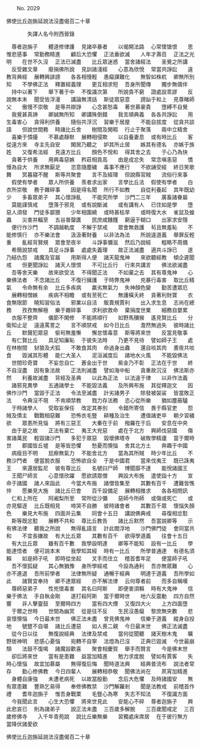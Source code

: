 ﻿　　No. 2029

佛使比丘迦旃延說法沒盡偈百二十章

　　　　失譯人名今附西晉錄


　尊者迦旃子　　體道修律護
　見諸卒暴者　　以偈開法路
　心常懷愴恨　　思惟悲感事
　常勤務精進　　顧后大恐懼
　正法垂欲滅　　人年才壽百
　正法之光明　　在世不久沒
　正法已滅盡　　比丘眾迷惑
　當舍諸經法　　圣覺之所講
　反受雜文章　　廢捐佛所說
　見訓諸淺經　　心意為欣悅
　常當共諍訟　　違教背典經
　展轉興誹謗　　各各相慢輕
　愚癡課難化　　無智如株杌
　卿無所別知　　不學佛正法
　釋置經義理　　更互相求短
　吾身所聞傳　　獨步無儔伴
　持中以著下　　舉下著于中
　不復識次第　　所說貴不窮
　證處設乖謬　　反說無本末
　聞受皆浮漫　　講論無清話
　斯徒眾惡意　　謗訕于和上
　見尊睹師父　　傲慢不崇敬
　是等共辯諍　　心念甚愁毒
　著世慕豪貴　　墮縛不自覺
　我覺甚真諦　　卿誠無所知
　卿講殊倒錯　　我言順典義
　各各共諍訟　　用生毒害心
　貪得利供養　　隨俗共浮沉
　習樂于居屋　　不能自拔度
　從貪共談語　　但說世間務
　時諸比丘舍　　樹間及閑暇
　行止于聚落　　兩中立精舍
　喜樂于憒擾　　不慕處靜默
　展轉相侵欺　　以自養妻息
　或有時比丘　　客從遠方來
　寺主先自安　　閑居乃聽之
　妒其所止居　　嫉其有德名
　亦嫉于族姓　　又復希法經
　見遠方比丘　　顏色不悅和
　得其舍之去　　于心乃為快
　貪著于供養　　用興毒惡嫉
　矜莊相貢高　　由是成忿失
　常念嗔恚惡　　憍慢為自大
　所求無厭足　　恣意隨塵穢
　毒事不應行　　不欲誦受經
　終日笑歌舞　　冥暮寢不醒
　斯等共聚會　　言不及經理
　但說縣官賊　　流俗行來事
　假使有學者　　眾人所供養
　羨者求出家　　言學比丘法
　假使有學者　　白衣所崇敬
　務于雜碎事　　因是得名聞
　所行不如教　　自從利養起
　其年既幼少　　多畜眾弟子
　其心懷諍亂　　不能究所學
　沙門二三年　　廣畜諸眷屬
　莫能謹慎戒　　墮落于邪見
　或有說斷滅　　或有講有人
　已住如是學　　墮惡人須發
　門徒多鄙猥　　少年相圍繞
　或時甚枯旱　　或時復大水
　雀鼠及蝗蟲　　災害并輻至
　五谷普罄匱　　民庶咸饑饉
　窮逼于糊口　　出家求安隱
　便行作沙門　　不調越軌度
　不解于禁戒　　眾會無救護
　茍且無羞恥　　不能修慎行
　亦不樂法會　　汲汲著財養
　以非法為法　　所說違道義
　舉罪反輕重　　亂經背賢規
　眾會至夜半　　斗諍事彌滋
　然后乃說經　　粗略不周備
　希簡說禁戒　　具足斗諍事
　處處失義理　　故正法滅盡
　適共斗諍已　　遂乃結仇怨
　諸魔及官屬　　用斯得人便
　諸天龍鬼神　　來欲聽經教
　傾企遲聞戒　　但更聞諍訟
　諸天人懷恨　　不可比丘行
　行來共講言　　佛法欲滅盡
　吾等舍天樂　　故來欲受法
　不得聞正法　　不如棄之去
　其有尊鬼神　　心樂佛法者
　不念諸比丘　　不復行擁護
　于時弊鬼神　　兇暴行毒害
　取比丘精氣　　令命無有余
　比丘多疾病　　羸劣無氣力
　失神顏色變　　勤苦遭眾厄
　展轉相憎嫉　　疾病不相瞻
　或有至死亡　　無護橫夭終
　貪著利財寶　　衣食無限節
　曉知習俗法　　邪業以自活
　販賣規賈利　　出入求生息
　志尚在總務　　孜孜無解極
　樂于雜碎事　　求利欲救命
　棄捐度世業　　細務自嬰累
　衣服不整齊　　儀節不閑修
　不能將順行　　如野馬獼猴
　遙見賢比丘　　分衛知止足
　遠遠罵詈之　　言不順禁戒
　如今日比丘　　澹然無過失
　彼時諸比丘　　默聲犯眾惡
　偷茍無羞慚　　懈怠懷毒意
　斯等將來世　　反當見敬事
　有仁賢比丘　　具足知廉恥
　于彼失法時　　乃更不見待
　譬如師子王　　處在林樹間
　豺狼及犬狐　　不敢食其肉
　命過身出蟲　　還自啖其肉
　晝夜共啖食　　毀滅其形體
　能仁大圣人　　泥洹滅度后
　諸地水火風　　不能毀佛法
　世間珍奇寶　　不妄忽自亡
　蒼金出于世　　紫金乃不彰
　正法在于世　　終不自沒盡
　因有象法故　　正法則滅盡
　譬如海中船　　貪重故沉沒
　佛法斯亦然　　利養故滅盡
　背經及圣典　　以此為正法
　以法違于律　　以非作法義
　諸邪見異學　　五通諸學士
　不能毀法義　　及所興布施
　其從釋迦文　　因佛作沙門
　當毀于正法　　令法至滅盡
　計劣諸男子　　除發被袈裟
　皆當敗正法　　令典沒不現
　不肯順禁教　　戮力存法務
　恣心從所樂　　猶如塵蔽驢
　于時諸學人　　受取妄保任
　改定其券別　　令錯所寄信
　畏于縣官吏　　怨賊及債主
　戰戰相惡難　　恐怖衣毛豎
　耕種及治生　　遭值諸吏卒
　朝夕習穢欲　　眾患所見惱
　將有三惡王　　大秦在于前
　撥羅在于后　　安息在中央
　由于是之故　　正法有棄亡
　夷王大兇惡　　處在于北方
　興師伐惡國　　傷害諸萬民
　輕毀諸沙門　　多犯于眾惡
　毀壞佛塔寺　　破敗學精廬
　當于爾時世　　郡國皆丘墟
　是等皆恐懼　　愁憂而懊惱
　舍其北方土　　奔趣于中國
　病瘦目不明　　尪瘵無氣力
　不能舍北方　　當為其所賊
　時少年比丘　　不務沙門者
　便當脫衣服　　恐怖欲自全
　于是中國君　　當來伐夷王
　既已誅夷王　　來還居監尼
　彼有尊比丘　　名號曰尸師
　博聞靡不達　　能悅諸國王
　王聞尸師言　　心意懷欣躍
　愿欲請眾僧　　興設大布施
　遣使詣十方　　宣命于諸國
　諸人來詣此　　今當大布施
　諸僧皆集至　　其數有百千
　遭難皆憔悴　　愿樂見大施
　諸比丘已會　　百千設備足
　展轉相推求　　各各相問訊
　仁和上所在　　阿阇梨所至
　常所從沙彌　　惡師今所師
　或傷或死亡　　或亦見驅逐
　比丘既相見　　啼哭不自勝
　彼時諸會者　　其數百千眾
　懷惱失顏色　　樂見大布施
　四面并云集　　同會十五日
　講說佛典戒　　尋復相忿懟
　斯等既忿懟　　展轉不共和
　尊比丘教告　　諸比丘默然
　吾當說卿等　　示有佛法律
　聽我之所說　　無得亂語言
　計此閻浮地　　沙門佛門徒
　會同當共和　　不宜長嫌故
　有大比丘眾　　其數有百千
　欲得學道義　　往會十五日
　有大比丘眾　　雖有百千數
　我學設明達　　卿等不能知
　設有一比丘　　學能達悟者
　便可說本末　　我學知其經
　時有一比丘　　所學普通達
　有德名須賴　　如是師子吼
　即時從坐起　　叉手而住立
　稽首耆年足　　便當師子吼
　吾不懷狐疑　　其心無猶豫
　身所學經戒　　今設為通利
　吾亦無眾難　　心亦不進退
　吾所前學者　　法律無所疑
　通暢于經典　　明達于道義
　吾所學如此　　諸賢宜奉持
　卿不達眾經　　亦不解法律
　云何尊者前　　而多自稱嘆
　尊師惡弟子　　性兇懷毒害
　其名曰阿斯　　即便害須賴
　時有大鬼神　　信樂于佛法
　手自執金剛　　遂打殺阿斯
　當于爾時世　　地六反震動
　四方自然響　　非人擊靈鼓
　至爾時四方　　當有四大煙
　又復四大火　　上方四面墮
　于爾之世時　　世間為幽冥
　從是往不反　　生民沒愚癡
　黎庶無央數　　悲哀懷懊惱
　今日最末世　　佛正法未盡
　曾見佛鬼神　　信樂于道義
　縱身自投地　　號躄不自堪
　諸比丘遭惡　　如人喪二親
　今日最末世　　佛正法滅盡
　從今日以往　　無復說經典
　法律及禁戒　　當何從聞聽
　諸天樹木鬼　　曠野居神明
　悲感心憂惱　　宛轉不自寧
　法燈為已沒　　正典已毀滅
　今世最崩頹　　法鼓不復鳴
　諸魔設歡喜　　聚會相慶賀
　舉手而贊言　　今是佛末世
　卻后將來世　　當有是患難
　益當加精進　　勉力求度脫
　譬如有賈客　　失時心懷惱
　故宜加慕屬　　無得復后悔
　聞時道法興　　經典普流布
　說法者常存　　勤心修佛教
　今日四輩人　　展轉相恭敬
　聞佛法尚在　　夙宵加精進
　身體自康強　　未遭老病死
　以故當殷勤　　念后大危懼
　及時諸國安　　無有眾患難
　豐熟乞易得　　奉修佛教禁
　沙門解羅剎　　聞是法教戒
　前稽首作禮　　耆年迦旃子
　惟吾身戰栗　　毛豎心為寒
　失志不知法　　不復識方面
　今我聞此言　　心生大恐懼
　將來世見此　　安能心不碎
　尊者迦旃子　　興此悲哀已
　則為諸弟子　　說正法未盡
　三百歲多解脫　　三百歲聞戒定
　三百歲修佛寺　　入千年青苑說
　說比丘樂無樂　　習獨處床席居
　在于彼行無方　　當降伏諸愛欲　

佛使比丘迦旃延說法沒盡偈百二十章
